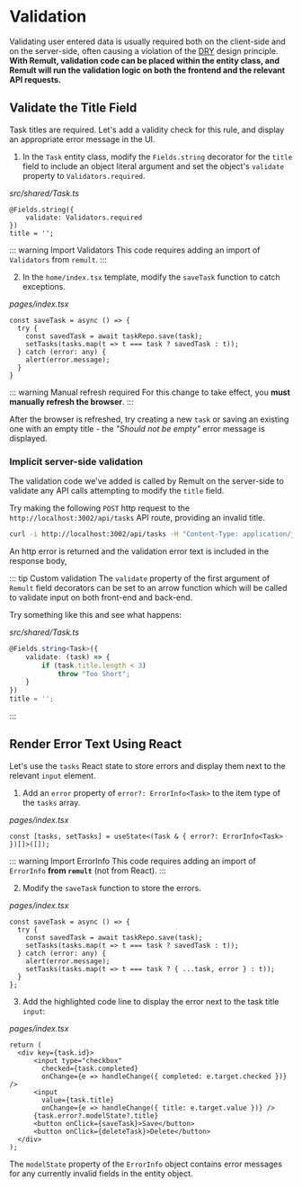 # Validation
Validating user entered data is usually required both on the client-side and on the server-side, often causing a violation of the [DRY](https://en.wikipedia.org/wiki/Don%27t_repeat_yourself) design principle. **With Remult, validation code can be placed within the entity class, and Remult will run the validation logic on both the frontend and the relevant API requests.**

## Validate the Title Field

Task titles are required. Let's add a validity check for this rule, and display an appropriate error message in the UI.

1. In the `Task` entity class, modify the `Fields.string` decorator for the `title` field to include an object literal argument and set the object's `validate` property to `Validators.required`.

*src/shared/Task.ts*
```ts{1-3}
@Fields.string({
    validate: Validators.required
})
title = '';
```
::: warning Import Validators
This code requires adding an import of `Validators` from `remult`.
:::

2. In the `home/index.tsx` template, modify the `saveTask` function to catch exceptions.

*pages/index.tsx*
```tsx{2,5-7}
const saveTask = async () => {
  try {
    const savedTask = await taskRepo.save(task);
    setTasks(tasks.map(t => t === task ? savedTask : t));
  } catch (error: any) {
    alert(error.message);
  }
}
```

::: warning Manual refresh required
For this change to take effect, you **must manually refresh the browser**.
:::

After the browser is refreshed, try creating a new `task` or saving an existing one with an empty title - the *"Should not be empty"* error message is displayed.

### Implicit server-side validation
The validation code we've added is called by Remult on the server-side to validate any API calls attempting to modify the `title` field.

Try making the following `POST` http request to the `http://localhost:3002/api/tasks` API route, providing an invalid title.

```sh
curl -i http://localhost:3002/api/tasks -H "Content-Type: application/json" -d "{\"title\": \"\"}"
```

An http error is returned and the validation error text is included in the response body,

::: tip Custom validation
The `validate` property of the first argument of `Remult` field decorators can be set to an arrow function which will be called to validate input on both front-end and back-end.

Try something like this and see what happens:

*src/shared/Task.ts*
```ts
@Fields.string<Task>({
    validate: (task) => {
        if (task.title.length < 3)
            throw "Too Short";
    }
})
title = '';
```
:::

## Render Error Text Using React

Let's use the `tasks` React state to store errors and display them next to the relevant `input` element.

1. Add an `error` property of `error?: ErrorInfo<Task>` to the item type of the `tasks` array.

*pages/index.tsx*
```tsx
const [tasks, setTasks] = useState<(Task & { error?: ErrorInfo<Task> })[]>([]);
```

::: warning Import ErrorInfo
This code requires adding an import of `ErrorInfo` **from `remult`** (not from React).
:::

2. Modify the `saveTask` function to store the errors.

*pages/index.tsx*
```tsx{7}
const saveTask = async () => {
  try {
    const savedTask = await taskRepo.save(task);
    setTasks(tasks.map(t => t === task ? savedTask : t));
  } catch (error: any) {
    alert(error.message);
    setTasks(tasks.map(t => t === task ? { ...task, error } : t));
  }
};
```

3. Add the highlighted code line to display the error next to the task title `input`:
   
*pages/index.tsx*
```tsx{9}
return (
  <div key={task.id}>
      <input type="checkbox"
        checked={task.completed}
        onChange={e => handleChange({ completed: e.target.checked })} />
      <input
        value={task.title}
        onChange={e => handleChange({ title: e.target.value })} />
      {task.error?.modelState?.title}
      <button onClick={saveTask}>Save</button>
      <button onClick={deleteTask}>Delete</button>
  </div>
);
```

The `modelState` property of the `ErrorInfo` object contains error messages for any currently invalid fields in the entity object.
